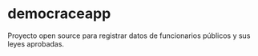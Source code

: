 # democraceapp
Proyecto open source para registrar datos de funcionarios públicos y sus leyes aprobadas.
